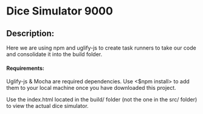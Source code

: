 # Dice Simulator 9000

## Description:
 Here we are using npm and uglify-js to create task runners to take our code and consolidate it into the build folder. 


#### Requirements:
 Uglify-js & Mocha are required dependencies. Use <$npm install> to add them to your local machine once you have downloaded this project. 

 Use the index.html located in the build/ folder (not the one in the src/ folder) to view the actual dice simulator. 